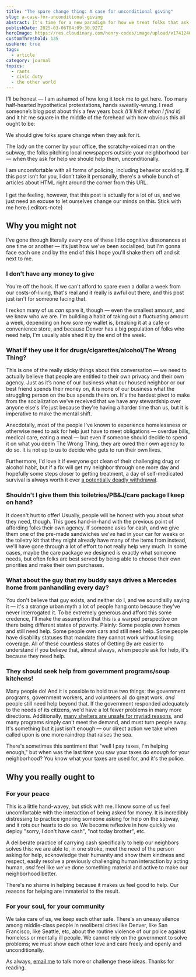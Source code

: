 ```yaml
---
title: "The spare change thing: A case for unconditional giving"
slug: a-case-for-unconditional-giving
abstract: It's time for a new paradigm for how we treat folks that ask us for help.
publishDate: 2025-03-06T04:09:30.927Z
heroImage: https://res.cloudinary.com/henry-codes/image/upload/v1741240711/eddi-aguirre-Qglg6kUrCCw-unsplash_a6fibv.jpg
customThreshold: 135
useHero: true
tags:
  - article
category: journal
topics:
  - rants
  - civic duty
  - the other world
---
```


I’ll be honest — I am ashamed of how long it took me to get here. Too many half-hearted hypothetical protestations, hands sweatily-wrung. I read someone’s blog post about this a few years back _(I'll link it when I find it)_ and it hit me square in the middle of the forehead with how obvious this all ought to be:

We should give folks spare change when they ask for it.

The lady on the corner by your office, the scratchy-voiced man on the subway, the folks pitching local newspapers outside your neighborhood bar — when they ask for help we should help them, unconditionally.

I am uncomfortable with all forms of policing, including behavior scolding. If this post isn’t for you, I don’t take it personally, there's a whole bunch of articles about HTML right around the corner from this URL.<br/><br/>I get the feeling, however, that this post is actually for a lot of us, and we just need an excuse to let ourselves change our minds on this. Stick with me here.{.editors-note}

## Why you might not

I’ve gone through literally every one of these little cognitive dissonances at one time or another — it’s just how we've been socialized, but I'm gonna face each one and by the end of this I hope you'll shake them off and sit next to me.

### I don’t have any money to give

You're off the hook. If we can't afford to spare even a dollar a week from our costs-of-living, that's real and it really is awful out there, and this post just isn't for someone facing that.

I reckon many of us _can_ spare it, though — even the smallest amount, and we know who we are. I'm building a habit of taking out a fluctuating amount a week, depending on how sore my wallet is, breaking it at a cafe or convenience store, and because Denver has a big population of folks who need help, I'm usually able shed it by the end of the week.

### What if they use it for drugs/cigarettes/alcohol/The Wrong Thing?

This is one of the really sticky things about this conversation — we need to actually believe that people are entitled to their own privacy and their own agency. Just as it’s none of our business what our housed neighbor or our best friend spends their money on, it is none of our business what the struggling person on the bus spends theirs on. It's the hardest pivot to make from the socialization we've received that we have any stewardship over anyone else's life just because they're having a harder time than us, but it is imperative to make the mental shift.

Anecdotally, most of the people I've known to experience homelessness or otherwise need to ask for help just have to meet obligations — overdue bills, medical care, eating a meal — but even if someone should decide to spend it on what you deem The Wrong Thing, they are owed their own agency to do so. It is not up to us to decide who gets to run their own lives.

Furthermore, I'd love it if everyone got clean of their challenging drug or alcohol habit, but if a fix will get my neighbor through one more day and hopefully some steps closer to getting treatment, a day of self-medicated survival is always worth it over [a potentially deadly withdrawal](https://www.psychologytoday.com/us/blog/all-about-addiction/201001/alcohol-benzos-and-opiates-withdrawal-that-might-kill-you).

### Shouldn't I give them this toiletries/PB&J/care package I keep on hand?

It doesn't hurt to offer! Usually, people will be honest with you about what they need, though. This goes hand-in-hand with the previous point of affording folks their own agency. If someone asks for cash, and we give them one of the pre-made sandwiches we've had in your car for weeks or the toiletry kit that they might already have many of the items from instead, we'll have gone through a lot of effort to not really help very much. In some cases, maybe the care package we designed is exactly what someone needs, but often folks are best served by being able to choose their own priorities and make their own purchases.

### What about the guy that my buddy says drives a Mercedes home from panhandling every day?

You don't believe that guy exists, and neither do I, and we sound silly saying it — it's a strange urban myth a lot of people hang onto because they've never interrogated it. To be extremely generous and afford this some credence, I'll make the assumption that this is a warped perspective on there being different states of poverty. Plainly: Some people own homes and still need help. Some people own cars and still need help. Some people have disability statuses that mandate they cannot work without losing coverage. All of these countless states of Getting By are easier to understand if you believe that, almost always, when people ask for help, it's because they need help.

### They should seek help from government programs/soup kitchens!

Many people do! And it is possible to hold true two things: the government programs, government workers, and volunteers all do great work, _and_ people still need help beyond that. If the government responded adequately to the needs of its citizens, we'd have a lot fewer problems in many more directions. Additionally, [many shelters are unsafe for myriad reasons](https://www.sciencedirect.com/science/article/pii/S1353829223001296), and many programs simply can't meet the demand, and must turn people away. It's something but it just isn't enough — our direct action we take when called upon is one more raindrop that raises the sea.

There's sometimes this sentiment that "well I pay taxes, I'm helping enough," but when was the last time you saw your taxes do _enough_ for your neighborhood? You know what your taxes are used for, and it's the police.

## Why you really ought to

### For your peace

This is a little hand-wavey, but stick with me. I know some of us feel uncomfortable with the interaction of being asked for money. It is incredibly distressing to practice ignoring someone asking for help on the subway, and it rots our hearts to do so. We become reflexive in how quickly we deploy "sorry, I don't have cash", "not today brother", etc.

A deliberate practice of carrying cash specifically to help our neighbors solves this: we are able to, in one stroke, meet the need of the person asking for help, acknowledge their humanity and show them kindness and respect, easily resolve a previously challenging human interaction by acting human, _and_ feel like we've done something material and active to make our neighborhood better.

There's no shame in helping because it makes us feel good to help. Our reasons for helping are immaterial to the result.

### For your soul, for your community

We take care of us, we keep each other safe. There's an uneasy silence among middle-class people in neoliberal cities like Denver, like San Francisco, like Seattle, etc, about the routine violence of our police against homeless or mentally ill people. We cannot rely on the government to solve problems; we must show each other love and care freely and openly and unconditionally.

As always, [email me](mailto:yo@henry.codes) to talk more or challenge these ideas. Thanks for reading.

<style>
.further-reading {
    display: none; /* feels weird to have a READ MORE ABOUT CSS on an article this somber */
}
</style>
